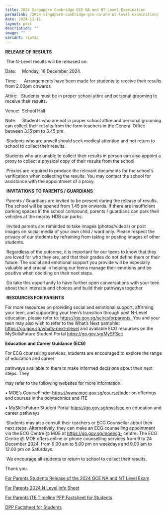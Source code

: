 ```yaml
---
title: 2024 Singapore Cambridge GCE NA and NT Level Examination
permalink: /2024-singapore-cambridge-gce-na-and-nt-level-examination/
date: 2024-12-11
layout: post
description: ""
image: ""
variant: tiptap
---
```

<p></p>
<p><strong>RELEASE OF RESULTS</strong>
</p>
<p>&nbsp;The N-Level results will be released on:</p>
<p>Date: &nbsp;&nbsp;&nbsp; Monday, 16 December 2024.</p>
<p>Time: &nbsp;&nbsp;&nbsp; &nbsp;Arrangements have been made for students
to receive their results from 2.00pm onwards</p>
<p>Attire: &nbsp; Students must be in proper school attire and personal grooming
to receive their results.</p>
<p>Venue:&nbsp; School Hall</p>
<p>Note: &nbsp;&nbsp;&nbsp; Students who are not in proper school attire
and personal grooming can collect their results from the form teachers
in the General Office between 3.15 pm to 3.45 pm.</p>
<p>&nbsp;Students who are unwell should seek medical attention and not return
to school to collect their results.</p>
<p>Students who are unable to collect their results in person can also appoint
a proxy to collect a physical copy of their results from the school.</p>
<p>&nbsp;Proxies are required to produce the relevant documents for the school’s
verification when collecting the results. You may contact the school for
assistance with the appointment of a proxy.</p>
<p>&nbsp;<strong>INVITATIONS TO PARENTS / GUARDIANS</strong>
</p>
<p><strong>&nbsp;</strong>Parents / Guardians are invited to be present during
the release of results. The school will be opened from 1.45 pm onwards.
If there are insufficient parking spaces in the school compound, parents
/ guardians can park their vehicles at the nearby HDB car parks.</p>
<p>&nbsp;Invited parents are reminded to take images (photos/videos) or post
images on social media of your own child / ward only. Please respect the
privacy of our students by refraining from taking or posting images of
other students.&nbsp;</p>
<p>&nbsp;Regardless of the outcome, it is important for our teens to know
that they are loved for who they are, and that their grades do not define
them or their future. The social and emotional support you provide will
be especially valuable and crucial in helping our teens manage their emotions
and be positive when deciding on their next steps.</p>
<p>&nbsp;Do take this opportunity to have further open conversations with
your teen about their interests and choices and build their pathways together.</p>
<p>&nbsp;<strong>RESOURCES FOR PARENTS</strong>
</p>
<p>For more resources on providing social and emotional support, affirming
your teen, and supporting your teen’s transition through post N-Level education,
please refer to: <a href="https://go.gov.sg/selresforparents" rel="noopener nofollow" target="_blank">https://go.gov.sg/selresforparents. </a>You
and your teen may also wish to refer to the What’s Next pamphlet <a href="https://go.gov.sg/whats-next-nlevel" rel="noopener nofollow" target="_blank">https://go.gov.sg/whats-next-nlevel</a> and
available ECG resources on the MySkillsFuture Student Portal <a href="https://go.gov.sg/MySFSec" rel="noopener nofollow" target="_blank">https://go.gov.sg/MySFSec</a>
</p>
<p></p>
<p></p>
<p><strong>Education and Career Guidance (ECG)</strong>
</p>
<p>For ECG counselling services, students are encouraged to explore the range
of education and career</p>
<p>pathways available to them to make informed decisions about their next
steps. They</p>
<p>may refer to the following websites for more information:</p>
<p>• MOE’s CourseFinder <a href="https://www.moe.gov.sg/coursefinder" rel="noopener nofollow" target="_blank">https://www.moe.gov.sg/coursefinder</a> on
offerings and courses in the polytechnics and ITE</p>
<p>• MySkillsFuture Student Portal <a href="https://go.gov.sg/mysfsec" rel="noopener nofollow" target="_blank">https://go.gov.sg/mysfsec</a> on education
and career pathways&nbsp; &nbsp;</p>
<p>&nbsp;Students may also consult their teachers or ECG Counsellor about
their next steps. Alternatively, they can make an ECG counselling appointment
via the ECG Centre @ MOE at <a href="https://go.gov.sg/moeecg-" rel="noopener nofollow" target="_blank">https://go.gov.sg/moeecg-</a> centre.
The ECG Centre @ MOE offers online or phone counselling services from 9
to 24 December 2024, from 9.00 am to 5.00 pm on weekdays and 9.00 am to
12.00 pm on Saturdays.</p>
<p>&nbsp;We encourage all students to return to school to collect their results.</p>
<p>Thank you.</p>
<p></p>
<p><a href="/files/Annoucements Attachments/2___For_Parents__Students__Release_of_the_2024_GCE_N_A___and_N_T__Level_Exam.pdf" rel="noopener nofollow" target="_blank">For Parents Students Release of the 2024 GCE NA and NT Level Exam</a>
</p>
<p><a href="/files/Annoucements Attachments/3___For_Parents__2024_N_Level_Info_Sheet.pdf" rel="noopener nofollow" target="_blank">For Parents 2024 N Level Info Sheet</a>
</p>
<p><a href="/files/Annoucements Attachments/4___for_Parents__ITE_Timeline__002_.pdf" rel="noopener nofollow" target="_blank">For Parents ITE Timeline</a>
<a href="/files/Annoucements Attachments/3b__PFP_Factsheet_for_Students.pdf" rel="noopener nofollow" target="_blank">PFP Factsheet for Students</a>
</p>
<p><a href="/files/Annoucements Attachments/4b__DPP_Factsheet_for_Students.pdf" rel="noopener nofollow" target="_blank">DPP Factsheet for Students</a>
</p>
<p></p>